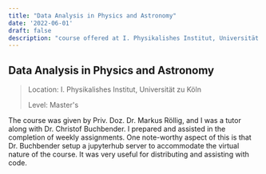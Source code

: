 ```yaml
---
title: "Data Analysis in Physics and Astronomy"
date: '2022-06-01'
draft: false
description: "course offered at I. Physikalishes Institut, Universität zu Köln"
---
```


## Data Analysis in Physics and Astronomy

> Location: I. Physikalishes Institut, Universität zu Köln
> 
> Level: Master's

The course was given by Priv. Doz. Dr. Markus Röllig, and I was a tutor along with Dr. Christof Buchbender. 
I prepared and assisted in the completion of weekly assignments. 
One note-worthy aspect of this is that Dr. Buchbender setup a jupyterhub server to accommodate the 
virtual nature of the course. 
It was very useful for distributing and assisting with code.
